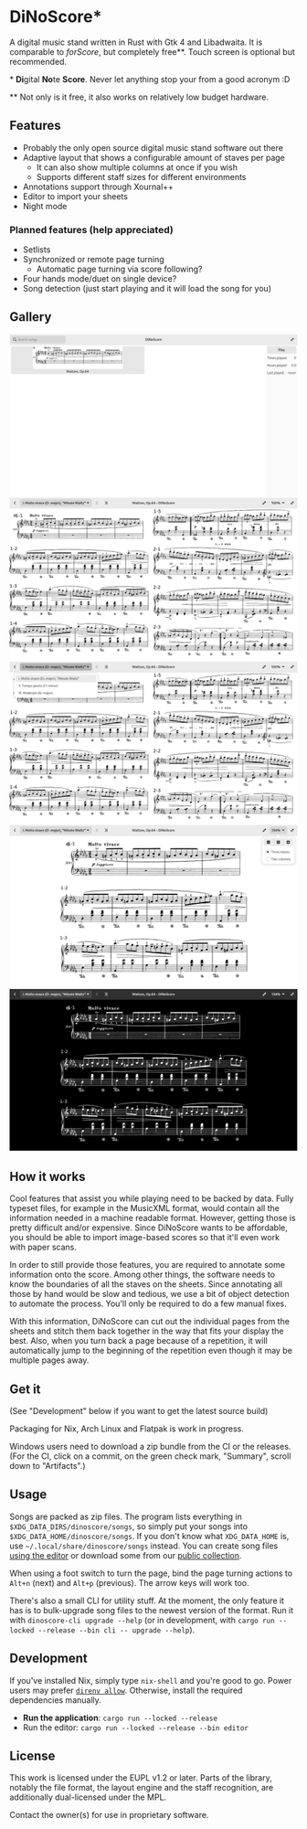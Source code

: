 # DiNoScore*

A digital music stand written in Rust with Gtk 4 and Libadwaita. It is comparable to *forScore*, but completely free\*\*. Touch screen is optional but recommended.

\* **Di**gital **No**te **Score**. Never let anything stop your from a good acronym :D

\*\* Not only is it free, it also works on relatively low budget hardware.

## Features

- Probably the only open source digital music stand software out there
- Adaptive layout that shows a configurable amount of staves per page
  - It can also show multiple columns at once if you wish
  - Supports different staff sizes for different environments
- Annotations support through Xournal++
- Editor to import your sheets
- Night mode

### Planned features (help appreciated)

- Setlists
- Synchronized or remote page turning
	- Automatic page turning via score following?
- Four hands mode/duet on single device?
- Song detection (just start playing and it will load the song for you)

## Gallery

![Screenshot of the song collection view of the application.](gallery/01-overview.png "Song library")
![A waltz from Chopin is loaded for playing, there are two columns with four staves each on display](gallery/02-song.png "A loaded song")
![The drop down for selecting a section is opened, showing that there are two more waltzes in that document](gallery/03-parts.png "Quickly jump between sections")
![The zoom menu is opened. As per the setting, only the first three staves of the song are shown, which corresponds to a zoom factor of 134%](gallery/04-zoom.png "Powerful zoom settings")
![The previous screenshot but in dark mode with inverted colors](gallery/05-dark.png "Dark mode")


## How it works

Cool features that assist you while playing need to be backed by data. Fully typeset files, for example in the MusicXML format, would contain all the information needed in a machine readable format. However, getting those is pretty difficult and/or expensive. Since DiNoScore wants to be affordable, you should be able to import image-based scores so that it'll even work with paper scans.

In order to still provide those features, you are required to annotate some information onto the score. Among other things, the software needs to know the boundaries of all the staves on the sheets. Since annotating all those by hand would be slow and tedious, we use a bit of object detection to automate the process. You'll only be required to do a few manual fixes.

With this information, DiNoScore can cut out the individual pages from the sheets and stitch them back together in the way that fits your display the best. Also, when you turn back a page because of a repetition, it will automatically jump to the beginning of the repetition even though it may be multiple pages away.

## Get it

(See "Development" below if you want to get the latest source build)

Packaging for Nix, Arch Linux and Flatpak is work in progress.

Windows users need to download a zip bundle from the CI or the releases. (For the CI, click on a commit, on the green check mark, "Summary", scroll down to "Artifacts".)

## Usage

Songs are packed as zip files. The program lists everything in `$XDG_DATA_DIRS/dinoscore/songs`, so simply put your songs into `$XDG_DATA_HOME/dinoscore/songs`. If you don't know what `XDG_DATA_HOME` is, use `~/.local/share/dinoscore/songs` instead. You can create song files [using the editor](./sheets.md) or download some from our [public collection](https://github.com/DiNoScore/Scores).

When using a foot switch to turn the page, bind the page turning actions to `Alt+n` (next) and `Alt+p` (previous). The arrow keys will work too.

There's also a small CLI for utility stuff. At the moment, the only feature it has is to bulk-upgrade song files to the newest version of the format. Run it with `dinoscore-cli upgrade --help` (or in development, with `cargo run --locked --release --bin cli -- upgrade --help`).

## Development

If you've installed Nix, simply type `nix-shell` and you're good to go. Power users may prefer [`direnv allow`](http://direnv.net/). Otherwise, install the required dependencies manually.

- **Run the application**: `cargo run --locked --release`
- Run the editor: `cargo run --locked --release --bin editor`

## License

This work is licensed under the EUPL v1.2 or later. Parts of the library, notably the file format, the layout engine and the staff recognition, are additionally dual-licensed under the MPL.

Contact the owner(s) for use in proprietary software.
